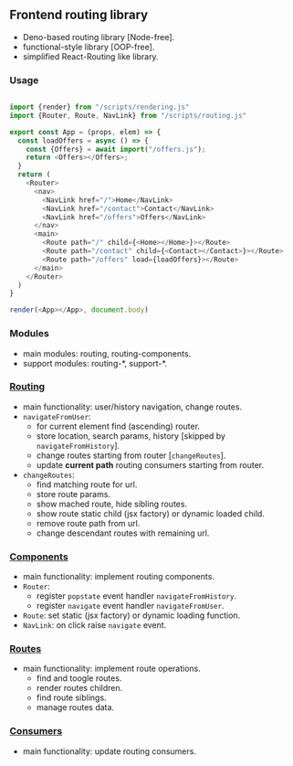 ## Frontend routing library
- Deno-based routing library [Node-free].
- functional-style library [OOP-free].
- simplified React-Routing like library.

### Usage
```javascript

import {render} from "/scripts/rendering.js"
import {Router, Route, NavLink} from "/scripts/routing.js"

export const App = (props, elem) => {
  const loadOffers = async () => {
    const {Offers} = await import("/offers.js");
    return <Offers></Offers>;
  }
  return (
    <Router>
      <nav>
        <NavLink href="/">Home</NavLink>
        <NavLink href="/contact">Contact</NavLink>
        <NavLink href="/offers">Offers</NavLink>
      </nav>
      <main>
        <Route path="/" child={<Home></Home>}></Route>
        <Route path="/contact" child={<Contact></Contact>}></Route>
        <Route path="/offers" load={loadOffers}></Route>
      </main>
    </Router>
  )
}

render(<App></App>, document.body)
```

### Modules
- main modules: routing, routing-components.
- support modules: routing-\*, support-\*.

### [Routing](./routing/)
- main functionality: user/history navigation, change routes.
- `navigateFromUser`:
  - for current element find (ascending) router.
  - store location, search params, history [skipped by `navigateFromHistory`].
  - change routes starting from router [`changeRoutes`].
  - update **current path** routing consumers starting from router.
- `changeRoutes`:
  - find matching route for url.
  - store route params.
  - show mached route, hide sibling routes.
  - show route static child (jsx factory) or dynamic loaded child.
  - remove route path from url.
  - change descendant routes with remaining url.

### [Components](./routing-components/)
- main functionality: implement routing components.
- `Router`:
  - register `popstate` event handler `navigateFromHistory`.
  - register `navigate` event handler `navigateFromUser`.
- `Route`: set static (jsx factory) or dynamic loading function.
- `NavLink`: on click raise `navigate` event.

### [Routes](./routing-routes/)
- main functionality: implement route operations.
  - find and toogle routes.
  - render routes children.
  - find route siblings.
  - manage routes data.

### [Consumers](./routing-consumers/)
- main functionality: update routing consumers.